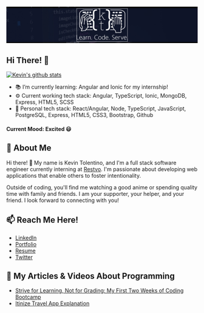 ![Banner Image](https://github.com/kevin-tolentino/kevin-tolentino/blob/master/public/images/banner-only.gif "Banner")
## Hi There! 👋
[![Kevin's github stats](https://github-readme-stats.vercel.app/api?username=kevin-tolentino&count_private=true&show_icons=true&theme=radical&hide=stars,issues,contribs)](https://github.com/kevin-tolentino)
- 📚 I’m currently learning: Angular and Ionic for my internship!
- ⚙️ Current working tech stack: Angular, TypeScript, Ionic, MongoDB, Express, HTML5, SCSS
- 🌱 Personal tech stack: React/Angular, Node, TypeScript, JavaScript, PostgreSQL, Express, HTML5, CSS3, Bootstrap, Github

#### Current Mood: Excited 😃

## 💬 About Me
Hi there! 👋 My name is Kevin Tolentino, and I'm a full stack software engineer currently interning at [Restvo](https://angel.co/company/restvo). I'm passionate about developing web applications that enable others to foster intentionality.

Outside of coding, you'll find me watching a good anime or spending quality time with family and friends. I am your supporter, your helper, and your friend. I look forward to connecting with you!

## 📫 Reach Me Here!
- [LinkedIn](https://www.linkedin.com/in/kevinstolentino/)
- [Portfolio](https://kevintolentino.com/)
- [Resume](https://drive.google.com/file/d/1G-HBqJxJQbjO6QhOVKnPt7i3hqIMZJTY/view?usp=sharing)
- [Twitter](https://twitter.com/kev__tolentino)

## 👀 My Articles & Videos About Programming
- [Strive for Learning, Not for Grading: My First Two Weeks of Coding Bootcamp](https://www.linkedin.com/pulse/strive-learning-grading-my-first-two-weeks-coding-kevin-tolentino/)
- [Itinize Travel App Explanation](https://www.youtube.com/watch?v=2c-5Wc2EoLU&t=93s)


<!--
**kevin-tolentino/kevin-tolentino** is a ✨ _special_ ✨ repository because its `README.md` (this file) appears on your GitHub profile.

Here are some ideas to get you started:

- 🔭 I’m currently working on ...
- 🌱 I’m currently learning ...
- 👯 I’m looking to collaborate on ...
- 🤔 I’m looking for help with ...
- 💬 Ask me about ...
- 📫 How to reach me: ...
- 😄 Pronouns: ...
- ⚡ Fun fact: ...
-->
